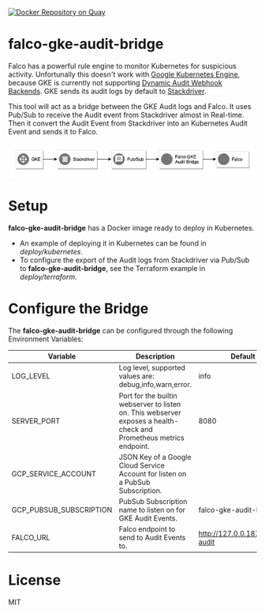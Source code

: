
[![Docker Repository on Quay](https://quay.io/repository/codeonline/falco-gke-audit-bridge/status "Docker Repository on Quay")](https://quay.io/repository/codeonline/falco-gke-audit-bridge)

# falco-gke-audit-bridge

Falco has a powerful rule engine to monitor Kubernetes for suspicious activity.
Unfortunally this doesn't work with [Google Kubernetes Engine](https://cloud.google.com/kubernetes-engine/), because GKE is currently not supporting [Dynamic Audit Webhook Backends](https://kubernetes.io/docs/tasks/debug-application-cluster/audit/#dynamic-backend).
GKE sends its audit logs by default to [Stackdriver](https://cloud.google.com/stackdriver/).

This tool will act as a bridge between the GKE Audit logs and Falco. 
It uses Pub/Sub to receive the Audit event from Stackdriver almost in Real-time. 
Then it convert the Audit Event from Stackdriver into an Kubernetes Audit Event and sends it to Falco.

![falco-gke-audit-bridge schema](./falco-gke-audit-bridge-schema.png)

# Setup
**falco-gke-audit-bridge** has a Docker image ready to deploy in Kubernetes. 
* An example of deploying it in Kubernetes can be found in *deploy/kubernetes*.
* To configure the export of the Audit logs from Stackdriver via Pub/Sub to **falco-gke-audit-bridge**, see the Terraform example in *deploy/terraform*.

# Configure the Bridge
The **falco-gke-audit-bridge** can be configured through the following Environment Variables:

| Variable  | Description | Default |
|-----------|-------------|---------|
| LOG_LEVEL | Log level, supported values are: debug,info,warn,error. | info |
| SERVER_PORT | Port for the builtin webserver to listen on. This webserver exposes a health-check and Prometheus metrics endpoint. | 8080 |
| GCP_SERVICE_ACCOUNT | JSON Key of a Google Cloud Service Account for listen on a PubSub Subscription. |  |
| GCP_PUBSUB_SUBSCRIPTION | PubSub Subscription name to listen on for GKE Audit Events. | falco-gke-audit-bridge |
| FALCO_URL | Falco endpoint to send to Audit Events to. | http://127.0.0.18765/k8s-audit |

# License
MIT